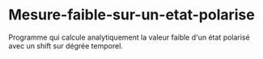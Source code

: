 # Mesure-faible-sur-un-etat-polarise
Programme qui calcule analytiquement la valeur faible d'un état polarisé avec un shift sur dégrée temporel.
